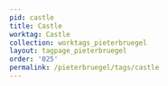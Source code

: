 ```yaml
---
pid: castle
title: Castle
worktag: Castle
collection: worktags_pieterbruegel
layout: tagpage_pieterbruegel
order: '025'
permalink: /pieterbruegel/tags/castle
---
```

